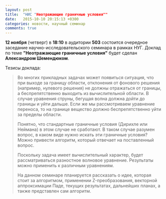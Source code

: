 ```yaml
---
layout: post
title:  "НИС "Неотражающие граничные условия""
date:   2015-10-10 20:15:13 +0300
categories: новости, научный семинар
comments: true
---
```


**12 ноября** (четверг) в **18:10** в аудитории **503** состоится очередное заседание научно-исследовательского семинара в рамках НУГ. Доклад по теме **"Неотражающие граничные условия"** будет сделан **Александром Шемендюком**.

Тезисы доклада:

> Во многих прикладных задачах может появиться ситуация, что при выходе за границу области, отклонения от фонового решения (например, нулевого решения) не должны отражаться от границы, а беспрепятственно выходить из вычислительной области. В случае
> уравнения струны, бегущая волна должна дойти до границы и уйти дальше. Если же мы рассмотриваем уравнение переноса, то на границе вещество должно беспрепятственно уйти за пределы области.
>
> Понятно, что стандартные граничные условия (Дирихле или Неймана) в этом случае не сработают. В таком случае разумен вопрос, в каком виде нужно искать эти граничные условия? Можно привести алгоритм, который отвечает на поставленный вопрос.
>
> Поскольку задача имеет вычислительный характер, будет рассматриваться разностное волновое уравнение. Результаты можно применить к различным уравнениям.
>
> На данном семинаре планируется рассказать о идее, которая стоит за алгоритмом, применении Z-преобразования, векторной аппроксимации Паде, текущих результатах, дальнейших планах, а также представлен сам алгоритм.
